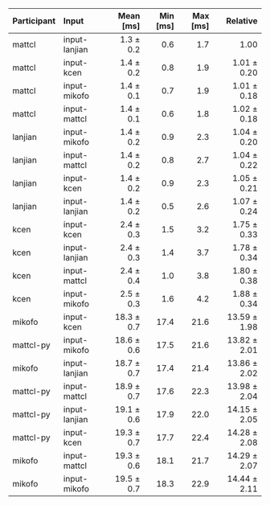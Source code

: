 | Participant | Input | Mean [ms] | Min [ms] | Max [ms] | Relative |
|:---|:---|---:|---:|---:|---:|
| mattcl | input-lanjian | 1.3 ± 0.2 | 0.6 | 1.7 | 1.00 |
| mattcl | input-kcen | 1.4 ± 0.2 | 0.8 | 1.9 | 1.01 ± 0.20 |
| mattcl | input-mikofo | 1.4 ± 0.1 | 0.7 | 1.9 | 1.01 ± 0.18 |
| mattcl | input-mattcl | 1.4 ± 0.1 | 0.6 | 1.8 | 1.02 ± 0.18 |
| lanjian | input-mikofo | 1.4 ± 0.2 | 0.9 | 2.3 | 1.04 ± 0.20 |
| lanjian | input-mattcl | 1.4 ± 0.2 | 0.8 | 2.7 | 1.04 ± 0.22 |
| lanjian | input-kcen | 1.4 ± 0.2 | 0.9 | 2.3 | 1.05 ± 0.21 |
| lanjian | input-lanjian | 1.4 ± 0.2 | 0.5 | 2.6 | 1.07 ± 0.24 |
| kcen | input-kcen | 2.4 ± 0.3 | 1.5 | 3.2 | 1.75 ± 0.33 |
| kcen | input-lanjian | 2.4 ± 0.3 | 1.4 | 3.7 | 1.78 ± 0.34 |
| kcen | input-mattcl | 2.4 ± 0.4 | 1.0 | 3.8 | 1.80 ± 0.38 |
| kcen | input-mikofo | 2.5 ± 0.3 | 1.6 | 4.2 | 1.88 ± 0.34 |
| mikofo | input-kcen | 18.3 ± 0.7 | 17.4 | 21.6 | 13.59 ± 1.98 |
| mattcl-py | input-mikofo | 18.6 ± 0.6 | 17.5 | 21.6 | 13.82 ± 2.01 |
| mikofo | input-lanjian | 18.7 ± 0.7 | 17.4 | 21.4 | 13.86 ± 2.02 |
| mattcl-py | input-mattcl | 18.9 ± 0.7 | 17.6 | 22.3 | 13.98 ± 2.04 |
| mattcl-py | input-lanjian | 19.1 ± 0.6 | 17.9 | 22.0 | 14.15 ± 2.05 |
| mattcl-py | input-kcen | 19.3 ± 0.7 | 17.7 | 22.4 | 14.28 ± 2.08 |
| mikofo | input-mattcl | 19.3 ± 0.6 | 18.1 | 21.7 | 14.29 ± 2.07 |
| mikofo | input-mikofo | 19.5 ± 0.7 | 18.3 | 22.9 | 14.44 ± 2.11 |
